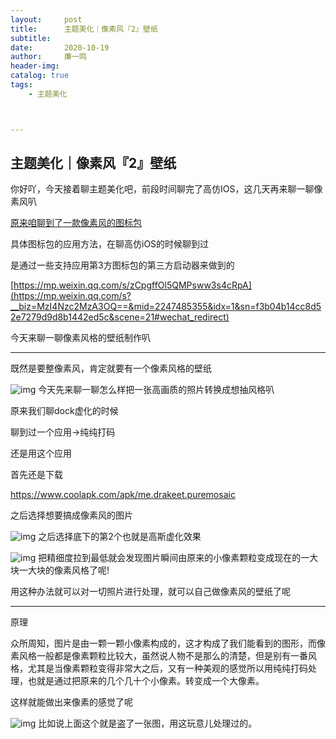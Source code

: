 ```yaml
---
layout:     post
title:      主题美化｜像素风『2』壁纸
subtitle:   
date:       2020-10-19
author:     廉一鸣
header-img: 
catalog: true
tags:
    - 主题美化



---
```


## 主题美化｜像素风『2』壁纸

你好吖，今天接着聊主题美化吧，前段时间聊完了高仿IOS，这几天再来聊一聊像素风叭

[原来咱聊到了一款像素风的图标包](https://mp.weixin.qq.com/s?__biz=MzI4Nzc2MzA3OQ==&mid=2247484885&idx=1&sn=4754c0f4ab85379426aede316e11fe47&scene=21#wechat_redirect)

具体图标包的应用方法，在聊高仿iOS的时候聊到过

是通过一些支持应用第3方图标包的第三方启动器来做到的

[https://mp.weixin.qq.com/s/zCpgffOl5QMPsww3s4cRpA](https://mp.weixin.qq.com/s?__biz=MzI4Nzc2MzA3OQ==&mid=2247485355&idx=1&sn=f3b04b14cc8d52e7279d9d8b1442ed5c&scene=21#wechat_redirect)

今天来聊一聊像素风格的壁纸制作叭

------

既然是要整像素风，肯定就要有一个像素风格的壁纸

![img](https://mmbiz.qpic.cn/mmbiz_jpg/tMsLbdfwxoPXuIB8WQjZCMk5V4M6fEahsBsTgXwArqbQYEjiaWOTWMibz7zNLM5ibuyg0SuoM32eGAM38rfQC2pSw/640?wx_fmt=jpeg&tp=webp&wxfrom=5&wx_lazy=1&wx_co=1)
今天先来聊一聊怎么样把一张高画质的照片转换成想抽风格叭

原来我们聊dock虚化的时候

聊到过一个应用→纯纯打码

还是用这个应用

首先还是下载

https://www.coolapk.com/apk/me.drakeet.puremosaic

之后选择想要搞成像素风的图片

![img](https://mmbiz.qpic.cn/mmbiz_jpg/tMsLbdfwxoPXuIB8WQjZCMk5V4M6fEahsjVHSmyiaK7apQKvQp68b4A1RWB3Xh2SUlLvMFUeHDJWWiaGEBNlAiajA/640?wx_fmt=jpeg&tp=webp&wxfrom=5&wx_lazy=1&wx_co=1)
之后选择底下的第2个也就是高斯虚化效果

![img](https://mmbiz.qpic.cn/mmbiz_jpg/tMsLbdfwxoPXuIB8WQjZCMk5V4M6fEahaGTJ4rfibFMqPE87quFvUmDPGQVQH8JicKeNiathicWl4s5B3jcrFLm9kw/640?wx_fmt=jpeg&tp=webp&wxfrom=5&wx_lazy=1&wx_co=1)
把精细度拉到最低就会发现图片瞬间由原来的小像素颗粒变成现在的一大块一大块的像素风格了呢!

用这种办法就可以对一切照片进行处理，就可以自己做像素风的壁纸了呢

------

原理

众所周知，图片是由一颗一颗小像素构成的，这才构成了我们能看到的图形，而像素风格一般都是像素颗粒比较大，虽然说人物不是那么的清楚，但是别有一番风格，尤其是当像素颗粒变得非常大之后，又有一种美观的感觉所以用纯纯打码处理，也就是通过把原来的几个几十个小像素。转变成一个大像素。

这样就能做出来像素的感觉了呢

![img](https://mmbiz.qpic.cn/mmbiz_jpg/tMsLbdfwxoPXuIB8WQjZCMk5V4M6fEah5ickJ3Av8b8RtZVm705dGHIIYqpPPZsbRb2BG5pITictaK0ibibQKcHYUQ/640?wx_fmt=jpeg&tp=webp&wxfrom=5&wx_lazy=1&wx_co=1)
比如说上面这个就是盗了一张图，用这玩意儿处理过的。

